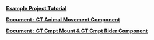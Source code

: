    

**[Example Project Tutorial](https://github.com/chaintree7/Advanced-Riding-Locomotion-System/blob/main/Example%20Project%20Tutorial.md)**

**[Document : CT Animal Movement Component](https://github.com/chaintree7/Advanced-Riding-Locomotion-System/blob/main/Document%20:%20CT%20Animal%20Movement%20Component.md)**



**[Document : CT Cmpt Mount & CT Cmpt Rider Component](https://github.com/chaintree7/Advanced-Riding-Locomotion-System/blob/main/Document%20:%20CT%20Cmpt%20Mount%20%26%20CT%20Cmpt%20Rider%20Component.md)**
